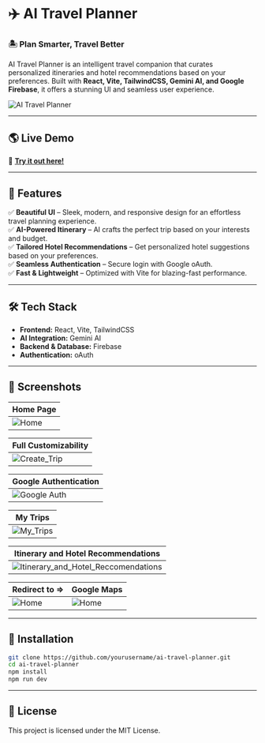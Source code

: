 # ✈️ AI Travel Planner  

### 🏝️ Plan Smarter, Travel Better  

AI Travel Planner is an intelligent travel companion that curates personalized itineraries and hotel recommendations based on your preferences. Built with **React, Vite, TailwindCSS, Gemini AI, and Google Firebase**, it offers a stunning UI and seamless user experience.  

![AI Travel Planner](./assets/preview.png)  

---

## 🌎 Live Demo  

🔗 **[Try it out here!](https://travelbuddyai.netlify.app)**  

---

## 🚀 Features  

✅ **Beautiful UI** – Sleek, modern, and responsive design for an effortless travel planning experience.  
✅ **AI-Powered Itinerary** – AI crafts the perfect trip based on your interests and budget.  
✅ **Tailored Hotel Recommendations** – Get personalized hotel suggestions based on your preferences.  
✅ **Seamless Authentication** – Secure login with Google oAuth.  
✅ **Fast & Lightweight** – Optimized with Vite for blazing-fast performance.  

---

## 🛠️ Tech Stack  

- **Frontend:** React, Vite, TailwindCSS  
- **AI Integration:** Gemini AI  
- **Backend & Database:** Firebase  
- **Authentication:** oAuth  

---

## 📸 Screenshots  

| Home Page |
|-----------|
| ![Home](https://github.com/user-attachments/assets/a8b05837-162a-4b22-95f4-6fb26164a2e2) |

| Full Customizability |
|-----------|
| ![Create_Trip](https://github.com/user-attachments/assets/b89521dc-f363-44b6-b367-e0f985314266) |

| Google Authentication |
|-----------|
| ![Google Auth](https://github.com/user-attachments/assets/601c12c1-75c6-4808-812e-e98e65f876cd) |

|  My Trips |
|-----------|
| ![My_Trips](https://github.com/user-attachments/assets/30b7f65b-bae9-49a1-a282-751af1da723a) |

| Itinerary and Hotel Recommendations |
|-----------|
| ![Itinerary_and_Hotel_Reccomendations](https://github.com/user-attachments/assets/820e9717-7233-4ff8-ab0d-e6c974a7f6f3) |

| Redirect to => | Google Maps
|-----------|-----------|
| ![Home](https://github.com/user-attachments/assets/3d2c8bb3-241f-4163-9ad3-72267d57aba7) | ![Home](https://github.com/user-attachments/assets/56cb02bc-d523-4296-9cda-17b8a570b93f) |

---

## 🔧 Installation  

```bash
git clone https://github.com/yourusername/ai-travel-planner.git
cd ai-travel-planner
npm install
npm run dev
```

---

## 📜 License  

This project is licensed under the MIT License.  
